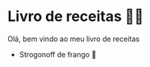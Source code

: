 # Livro de receitas :woman_artist:

Olá, bem vindo ao meu livro de receitas

- Strogonoff de frango :chicken:             
